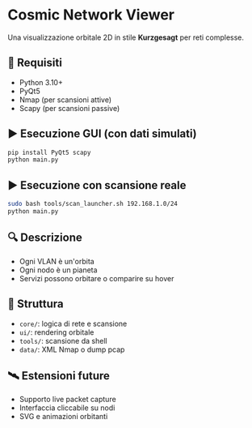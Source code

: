 
# Cosmic Network Viewer

Una visualizzazione orbitale 2D in stile **Kurzgesagt** per reti complesse.

## 🔧 Requisiti

- Python 3.10+
- PyQt5
- Nmap (per scansioni attive)
- Scapy (per scansioni passive)

## ▶️ Esecuzione GUI (con dati simulati)

```bash
pip install PyQt5 scapy
python main.py
```

## ▶️ Esecuzione con scansione reale

```bash
sudo bash tools/scan_launcher.sh 192.168.1.0/24
python main.py
```

## 🔍 Descrizione

- Ogni VLAN è un'orbita
- Ogni nodo è un pianeta
- Servizi possono orbitare o comparire su hover

## 📂 Struttura

- `core/`: logica di rete e scansione
- `ui/`: rendering orbitale
- `tools/`: scansione da shell
- `data/`: XML Nmap o dump pcap

## 🛰️ Estensioni future

- Supporto live packet capture
- Interfaccia cliccabile su nodi
- SVG e animazioni orbitanti
